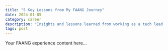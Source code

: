 ```yaml
---
title: "5 Key Lessons from My FAANG Journey"
date: 2024-01-05
category: career
description: "Insights and lessons learned from working as a tech lead at major tech companies. Real experiences and practical advice for aspiring developers."
tags: post
---
```


Your FAANG experience content here...
